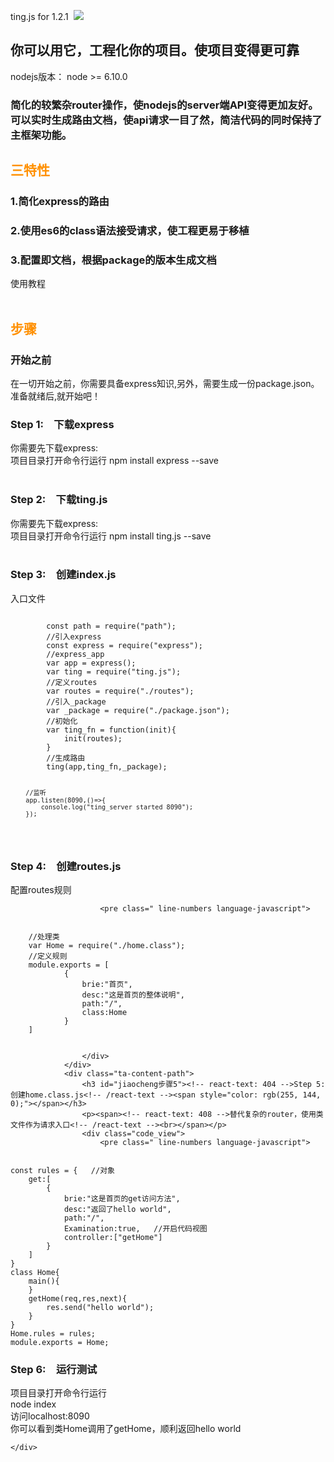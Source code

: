 ting.js for 1.2.1
<a href="https://travis-ci.org/294678380/Ting.js"><img src="https://api.travis-ci.org/294678380/Ting.js.svg?branch=master" alt="" data-canonical-src="https://api.travis-ci.org/294678380/Ting.js.svg?branch=master" style="max-width:100%;"></a>
<a><img src='https://bettercodehub.com/edge/badge/294678380/Ting.js?branch=master' /></a>

<h2>你可以用它，工程化你的项目。使项目变得更可靠</h2>
<p>
	nodejs版本： node >= 6.10.0
</p>
<div class="ta-right">
	<div>
		<div id="jianshu" class="ta-title">
		<div class="ta-content">
			<h3>
				简化的较繁杂router操作，使nodejs的server端API变得更加友好。可以实时生成路由文档，使api请求一目了然，简洁代码的同时保持了主框架功能。
			</h3>
			<div>
				<h2 id="jianshu三大特性" style="color: rgb(255, 144, 0);">三特性</h2>
				<div class="ta-content-path">
					<h3 id="jianshu三大特性0">1.简化express的路由
						<span style="color: rgb(255, 144, 0);"></span>
					</h3>
				</div>
				<div class="ta-content-path">
					<h3 id="jianshu三大特性1">
						2.使用es6的class语法接受请求，使工程更易于移植
					</h3>
				</div>
				<div class="ta-content-path">
					<h3 id="jianshu三大特性2">
						3.配置即文档，根据package的版本生成文档
						<span style="color: rgb(255, 144, 0);"></span>
					</h3>
				</div>
			</div>
		</div>
	</div>
	<div>
		<div id="jiaocheng" class="ta-title">
			<!-- react-text: 330 -->使用教程
			<!-- /react-text --><span style="color: rgb(255, 144, 0);"></span></div>
		<div class="ta-content">
			<div>
				<!-- react-text: 334 -->
				<!-- /react-text --><br></div>
			<div>
				<h2 id="jiaocheng步骤" style="color: rgb(255, 144, 0);">步骤</h2>
				<div class="ta-content-path">
					<h3 id="jiaocheng步骤0">
					开始之前
					<span style="color: rgb(255, 144, 0);"></span></h3>
					<p>
					<span>在一切开始之前，你需要具备express知识,另外，需要生成一份package.json。<br></span><span>准备就绪后,就开始吧！<br></span>
					</p>
					<div></div>
				</div>
				<div class="ta-content-path">
					<h3 id="jiaocheng步骤1"><!-- react-text: 352 -->
Step 1:　下载express<!-- /react-text -->
<span style="color: rgb(255, 144, 0);"></span></h3>
					<p><span>
<!-- react-text: 356 -->你需要先下载express:<!-- /react-text --><br></span><span><!-- react-text: 359 -->项目目录打开命令行运行 npm install express --save<!-- /react-text --><br></span>
						<span><!-- react-text: 362 --><!-- /react-text --><br></span></p>
					<div></div>
				</div>
				<div class="ta-content-path">
					<h3 id="jiaocheng步骤2"><!-- react-text: 367 -->Step 2:　下载ting.js<!-- /react-text -->
<span style="color: rgb(255, 144, 0);"></span></h3>
					<p><span><!-- react-text: 371 -->你需要先下载express:<!-- /react-text --><br></span><span><!-- react-text: 374 -->项目目录打开命令行运行 npm install ting.js --save<!-- /react-text --><br></span><span><!-- react-text: 377 --><!-- /react-text --><br></span></p>
					<div></div>
				</div>
				<div class="ta-content-path">
					<h3 id="jiaocheng步骤3"><!-- react-text: 382 -->
Step 3:　创建index.js<!-- /react-text -->
<span style="color: rgb(255, 144, 0);"></span></h3>
					<p>
						<span><!-- react-text: 386 -->入口文件<!-- /react-text --><br></span></p>
					<div class="code_view">
						<pre class=" line-numbers language-javascript">
<code id="codeview_3" class=" language-javascript">
		const path = require("path");
		//引入express
		const express = require("express");
		//express_app
		var app = express();
		var ting = require("ting.js");
		//定义routes
		var routes = require("./routes");
		//引入_package
		var _package = require("./package.json");
		//初始化
		var ting_fn = function(init){
			init(routes);
		}
		//生成路由
		ting(app,ting_fn,_package);

		//监听
		app.listen(8090,()=>{
			console.log("ting_server started 8090");
		});
</code>
</pre>
					</div>
				</div>
				<div class="ta-content-path">
					<h3 id="jiaocheng步骤4"><!-- react-text: 393 -->Step 4:　创建routes.js<!-- /react-text --><span style="color: rgb(255, 144, 0);"></span></h3>
					<p><span><!-- react-text: 397 -->配置routes规则<!-- /react-text --><br></span></p>
					<div class="code_view">

						<pre class=" line-numbers language-javascript">
<code id="codeview_4" class=" language-javascript">
	//处理类
	var Home = require("./home.class");
	//定义规则
	module.exports = [
			{
				brie:"首页",
				desc:"这是首页的整体说明",
				path:"/",
				class:Home
			}
	]

</code>
</pre>

					</div>
				</div>
				<div class="ta-content-path">
					<h3 id="jiaocheng步骤5"><!-- react-text: 404 -->Step 5:　创建home.class.js<!-- /react-text --><span style="color: rgb(255, 144, 0);"></span></h3>
					<p><span><!-- react-text: 408 -->替代复杂的router，使用类文件作为请求入口<!-- /react-text --><br></span></p>
					<div class="code_view">
						<pre class=" line-numbers language-javascript">
<code id="codeview_5" class=" language-javascript">
const rules = {   //对象
	get:[	
		{
			brie:"这是首页的get访问方法",
			desc:"返回了hello world",
			path:"/",
			Examination:true,	//开启代码视图
			controller:["getHome"]
		}
	]
}
class Home{
	main(){
	}
	getHome(req,res,next){
		res.send("hello world");
	}
}
Home.rules = rules;
module.exports = Home;
</code>
</pre>
					</div>
				</div>
				<div class="ta-content-path">
					<h3 id="jiaocheng步骤6"><!-- react-text: 415 -->Step 6:　运行测试<!-- /react-text --><span style="color: rgb(255, 144, 0);"></span></h3>
					<p><span><!-- react-text: 419 -->项目目录打开命令行运行<!-- /react-text --><br></span><span><!-- react-text: 422 -->node index<!-- /react-text --><br></span><span><!-- react-text: 425 -->访问localhost:8090<!-- /react-text --><br></span><span><!-- react-text: 428 -->你可以看到类Home调用了getHome，顺利返回hello world<!-- /react-text --><br></span></p>
					<div></div>
				</div>
			</div>
		</div>
	</div>
	<div>

	</div>